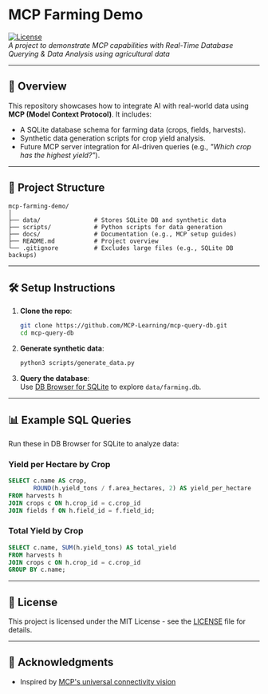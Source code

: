 # MCP Farming Demo  
[![License](https://img.shields.io/badge/license-MIT-blue.svg )](https://opensource.org/licenses/MIT )  
*A project to demonstrate MCP capabilities with Real-Time Database Querying & Data Analysis using agricultural data*  

---

## 📌 Overview  
This repository showcases how to integrate AI with real-world data using **MCP (Model Context Protocol)**. It includes:  
- A SQLite database schema for farming data (crops, fields, harvests).  
- Synthetic data generation scripts for crop yield analysis.  
- Future MCP server integration for AI-driven queries (e.g., *"Which crop has the highest yield?"*).  

---

## 📁 Project Structure  
```
mcp-farming-demo/  
│  
├── data/               # Stores SQLite DB and synthetic data  
├── scripts/            # Python scripts for data generation  
├── docs/               # Documentation (e.g., MCP setup guides)  
├── README.md           # Project overview  
└── .gitignore          # Excludes large files (e.g., SQLite DB backups)  
```  

---

## 🛠️ Setup Instructions  
1. **Clone the repo**:  
   ```bash  
   git clone https://github.com/MCP-Learning/mcp-query-db.git   
   cd mcp-query-db  
   ```  

2. **Generate synthetic data**:  
   ```bash  
   python3 scripts/generate_data.py  
   ```  

3. **Query the database**:  
   Use [DB Browser for SQLite](https://sqlitebrowser.org/ ) to explore `data/farming.db`.  

---

## 📊 Example SQL Queries  
Run these in DB Browser for SQLite to analyze data:  

### **Yield per Hectare by Crop**  
```sql  
SELECT c.name AS crop,  
       ROUND(h.yield_tons / f.area_hectares, 2) AS yield_per_hectare  
FROM harvests h  
JOIN crops c ON h.crop_id = c.crop_id  
JOIN fields f ON h.field_id = f.field_id;  
```  

### **Total Yield by Crop**  
```sql  
SELECT c.name, SUM(h.yield_tons) AS total_yield  
FROM harvests h  
JOIN crops c ON h.crop_id = c.crop_id  
GROUP BY c.name;  
```  

---

## 📜 License  
This project is licensed under the MIT License - see the [LICENSE](LICENSE) file for details.  

---

## 🤝 Acknowledgments  
- Inspired by [MCP's universal connectivity vision](https://modelcontextprotocol.com/ )  